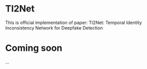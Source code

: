 # TI2Net
This is official implementation of paper: TI2Net: Temporal Identity Inconsistency Network for Deepfake Detection

# Coming soon
...
